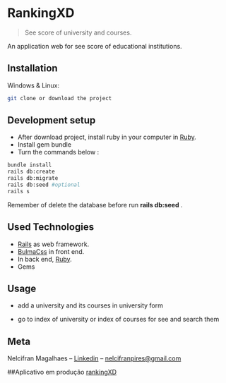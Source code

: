 
# RankingXD
> See score of university and courses.

An application web for see score of educational institutions.

## Installation

Windows & Linux:

```sh
git clone or download the project
```

## Development setup
 * After download project, install ruby in your computer in [Ruby](https://www.ruby-lang.org/en/).
 * Install gem bundle
 * Turn the commands below :

```sh
bundle install
rails db:create
rails db:migrate
rails db:seed #optional
rails s
```

Remember of delete the database before run **rails db:seed** .

## Used Technologies

* [Rails](https://rubyonrails.org/) as web framework.
* [BulmaCss](https://bulma.io/) in front end.
* In back end, [Ruby](https://www.ruby-lang.org/en/).
* Gems

## Usage
* add a university and its courses in university form

* go to index of university or index of courses for see and search them 

## Meta
Nelcifran Magalhaes – [Linkedin](https://www.linkedin.com/in/nelcifranpires/
) – nelcifranpires@gmail.com

##Aplicativo em produção
[rankingXD](https://rankingxd.herokuapp.com)